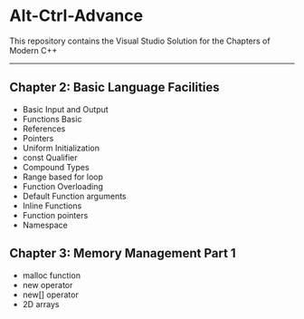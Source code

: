 # Alt-Ctrl-Advance

This repository contains the Visual Studio Solution for the Chapters of Modern C++

---

## Chapter 2: Basic Language Facilities

- Basic Input and Output
- Functions Basic
- References
- Pointers
- Uniform Initialization
- const Qualifier
- Compound Types
- Range based for loop
- Function Overloading
- Default Function arguments
- Inline Functions
- Function pointers
- Namespace

## Chapter 3: Memory Management Part 1

- malloc function
- new operator
- new[] operator
- 2D arrays